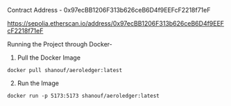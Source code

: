 Contract Address - 0x97ecBB1206F313b626ceB6D4f9EEFcF2218f71eF

https://sepolia.etherscan.io/address/0x97ecBB1206F313b626ceB6D4f9EEFcF2218f71eF


Running the Project through Docker-

1. Pull the Docker Image
```
docker pull shanouf/aeroledger:latest
```

2. Run the Image
```
docker run -p 5173:5173 shanouf/aeroledger:latest
```
